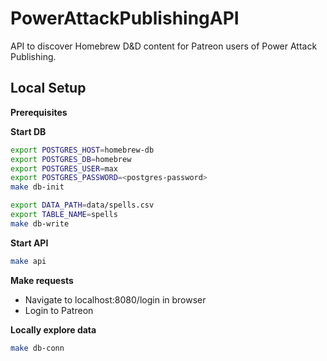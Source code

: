 # PowerAttackPublishingAPI

API to discover Homebrew D&D content for Patreon users of Power Attack Publishing.

## Local Setup

**Prerequisites**


**Start DB**

```bash
export POSTGRES_HOST=homebrew-db
export POSTGRES_DB=homebrew
export POSTGRES_USER=max
export POSTGRES_PASSWORD=<postgres-password>
make db-init

export DATA_PATH=data/spells.csv
export TABLE_NAME=spells
make db-write
```

**Start API**

```bash
make api
```

**Make requests**

- Navigate to localhost:8080/login in browser
- Login to Patreon


**Locally explore data**

```bash
make db-conn
```
